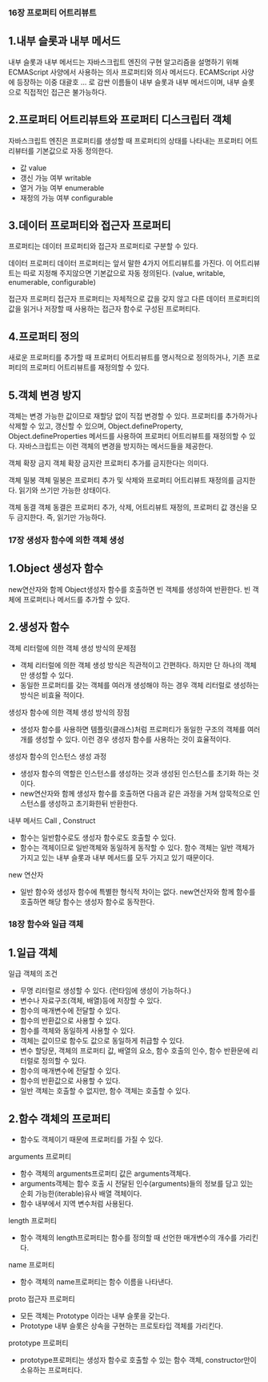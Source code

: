 ### 16장 프로퍼티 어트리뷰트

## 1.내부 슬롯과 내부 메서드
내부 슬롯과 내부 메서드는 자바스크립트 엔진의 구현 알고리즘을 설명하기 위해 ECMAScript 사양에서 사용하는 의사 프로퍼티와 의사 메서드다.
ECAMScript 사양에 등장하는 이중 대괄호 ... 로 감싼 이름들이 내부 슬롯과 내부 메서드이며, 내부 슬롯으로 직접적인 접근은 불가능하다.

## 2.프로퍼티 어트리뷰트와 프로퍼티 디스크립터 객체
자바스크립트 엔진은 프로퍼티를 생성할 때 프로퍼티의 상태를 나타내는 프로퍼티 어트리뷰터를 기본값으로 자동 정의한다.
- 값 value 
- 갱신 가능 여부 writable 
- 열거 가능 여부 enumerable
- 재정의 가능 여부 configurable

## 3.데이터 프로퍼티와 접근자 프로퍼티
프로퍼티는 데이터 프로퍼티와 접근자 프로퍼티로 구분할 수 있다.

데이터 프로퍼티
데이터 프로퍼티는 앞서 말한 4가지 어트리뷰트를 가진다. 이 어트리뷰트는 따로 지정해 주지않으면 기본값으로 자동 정의된다.
(value, writable, enumerable, configurable)

접근자 프로퍼티
접근자 프로퍼티는 자체적으로 값을 갖지 않고 다른 데이터 프로퍼티의 값을 읽거나 저장할 때 사용하는 접근자 함수로 구성된 프로퍼티다.

## 4.프로퍼티 정의
새로운 프로퍼티를 추가할 때 프로퍼티 어트리뷰트를 명시적으로 정의하거나, 기존 프로퍼티의 프로퍼티 어트리뷰트를 재정의할 수 있다.

## 5.객체 변경 방지
객체는 변경 가능한 값이므로 재할당 없이 직접 변경할 수 있다. 프로퍼티를 추가하거나 삭제할 수 있고, 갱신할 수 있으며, Object.defineProperty, Object.defineProperties 메서드를 사용하여 프로퍼티 어트리뷰트를 재정의할 수 있다.
자바스크립트는 이런 객체의 변경을 방지하는 메서드들을 제공한다.

객체 확장 금지
객체 확장 금지란 프로퍼티 추가를 금지한다는 의미다.

객체 밀봉
객체 밀봉은 프로퍼티 추가 및 삭제와 프로퍼티 어트리뷰트 재정의를 금지한다. 읽기와 쓰기만 가능한 상태이다.

객체 동결
객체 동결은 프로퍼티 추가, 삭제, 어트리뷰트 재정의, 프로퍼티 값 갱신을 모두 금지한다. 즉, 읽기만 가능하다.

### 17장 생성자 함수에 의한 객체 생성

## 1.Object 생성자 함수
new연산자와 함께 Object생성자 함수를 호출하면 빈 객체를 생성하여 반환한다. 빈 객체에 프로퍼티나 메서드를 추가할 수 있다.

## 2.생성자 함수

객체 리터럴에 의한 객체 생성 방식의 문제점
- 객체 리터럴에 의한 객체 생성 방식은 직관적이고 간편하다. 하지만 단 하나의 객체만 생성할 수 있다.
- 동일한 프로퍼티를 갖는 객체를 여러개 생성해야 하는 경우 객체 리터럴로 생성하는 방식은 비효율 적이다.

생성자 함수에 의한 객체 생성 방식의 장점
- 생성자 함수를 사용하면 템플릿(클래스)처럼 프로퍼티가 동일한 구조의 객체를 여러개를 생성할 수 있다. 이런 경우 생성자 함수를 사용하는 것이 효율적이다.

생성자 함수의 인스턴스 생성 과정
- 생성자 함수의 역할은 인스턴스를 생성하는 것과 생성된 인스턴스를 초기화 하는 것이다.
- new연산자와 함께 생성자 함수를 호출하면 다음과 같은 과정을 거쳐 암묵적으로 인스턴스를 생성하고 초기화한뒤 반환한다.

내부 메서드 Call , Construct 
- 함수는 일반함수로도 생성자 함수로도 호출할 수 있다.
- 함수는 객체이므로 일반객체와 동일하게 동작할 수 있다. 함수 객체는 일반 객체가 가지고 있는 내부 슬롯과 내부 메서드를 모두 가지고 있기 때문이다.

new 연산자
- 일반 함수와 생성자 함수에 특별한 형식적 차이는 없다. new연산자와 함께 함수를 호출하면 해당 함수는 생성자 함수로 동작한다.

### 18장 함수와 일급 객체

## 1.일급 객체

일급 객체의 조건
- 무명 리터럴로 생성할 수 있다. (런타임에 생성이 가능하다.)
- 변수나 자료구조(객체, 배열)등에 저장할 수 있다.
- 함수의 매개변수에 전달할 수 있다.
- 함수의 반환값으로 사용할 수 있다.
- 함수를 객체와 동일하게 사용할 수 있다.
- 객체는 값이므로 함수도 값으로 동일하게 취급할 수 있다.
- 변수 할당문, 객체의 프로퍼티 값, 배열의 요소, 함수 호출의 인수, 함수 반환문에 리터럴로 정의할 수 있다.
- 함수의 매개변수에 전달할 수 있다.
- 함수의 반환값으로 사용할 수 있다.
- 일반 객체는 호출할 수 없지만, 함수 객체는 호출할 수 있다.

## 2.함수 객체의 프로퍼티
- 함수도 객체이기 때문에 프로퍼티를 가질 수 있다.

arguments 프로퍼티
- 함수 객체의 arguments프로퍼티 값은 arguments객체다.
- arguments객체는 함수 호출 시 전달된 인수(arguments)들의 정보를 담고 있는 순회 가능한(iterable)유사 배열 객체이다.
- 함수 내부에서 지역 변수처럼 사용된다.

length 프로퍼티
- 함수 객체의 length프로퍼티는 함수를 정의할 때 선언한 매개변수의 개수를 가리킨다.

name 프로퍼티
- 함수 객체의 name프로퍼티는 함수 이름을 나타낸다.

proto 접근자 프로퍼티
- 모든 객체는 Prototype 이라는 내부 슬롯을 갖는다.
- Prototype 내부 슬롯은 상속을 구현하는 프로토타입 객체를 가리킨다.

prototype 프로퍼티
- prototype프로퍼티는 생성자 함수로 호출할 수 있는 함수 객체, constructor만이 소유하는 프로퍼티다.